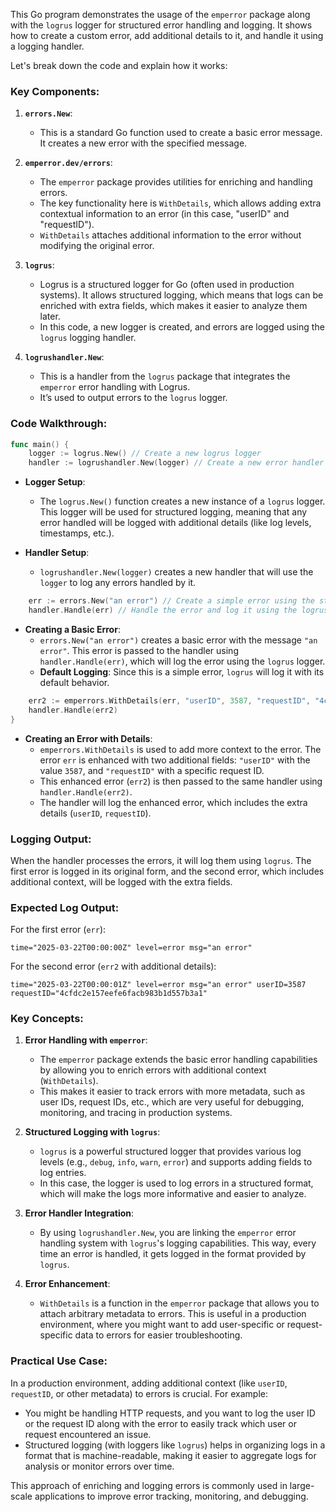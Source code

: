 This Go program demonstrates the usage of the `emperror` package along with the `logrus` logger for structured error handling and logging. It shows how to create a custom error, add additional details to it, and handle it using a logging handler.

Let's break down the code and explain how it works:

### Key Components:
1. **`errors.New`**: 
   - This is a standard Go function used to create a basic error message. It creates a new error with the specified message.

2. **`emperror.dev/errors`**:
   - The `emperror` package provides utilities for enriching and handling errors. 
   - The key functionality here is `WithDetails`, which allows adding extra contextual information to an error (in this case, "userID" and "requestID").
   - `WithDetails` attaches additional information to the error without modifying the original error.

3. **`logrus`**:
   - Logrus is a structured logger for Go (often used in production systems). It allows structured logging, which means that logs can be enriched with extra fields, which makes it easier to analyze them later.
   - In this code, a new logger is created, and errors are logged using the `logrus` logging handler.

4. **`logrushandler.New`**:
   - This is a handler from the `logrus` package that integrates the `emperror` error handling with Logrus. 
   - It’s used to output errors to the `logrus` logger.

### Code Walkthrough:

```go
func main() {
    logger := logrus.New() // Create a new logrus logger
    handler := logrushandler.New(logger) // Create a new error handler that uses the logrus logger
```

- **Logger Setup**: 
  - The `logrus.New()` function creates a new instance of a `logrus` logger. This logger will be used for structured logging, meaning that any error handled will be logged with additional details (like log levels, timestamps, etc.).

- **Handler Setup**: 
  - `logrushandler.New(logger)` creates a new handler that will use the `logger` to log any errors handled by it.

```go
    err := errors.New("an error") // Create a simple error using the standard library
    handler.Handle(err) // Handle the error and log it using the logrus handler
```

- **Creating a Basic Error**: 
  - `errors.New("an error")` creates a basic error with the message `"an error"`. This error is passed to the handler using `handler.Handle(err)`, which will log the error using the `logrus` logger.
  - **Default Logging**: Since this is a simple error, `logrus` will log it with its default behavior.

```go
    err2 := emperrors.WithDetails(err, "userID", 3587, "requestID", "4cfdc2e157eefe6facb983b1d557b3a1")
    handler.Handle(err2)
}
```

- **Creating an Error with Details**:
  - `emperrors.WithDetails` is used to add more context to the error. The error `err` is enhanced with two additional fields: `"userID"` with the value `3587`, and `"requestID"` with a specific request ID.
  - This enhanced error (`err2`) is then passed to the same handler using `handler.Handle(err2)`.
  - The handler will log the enhanced error, which includes the extra details (`userID`, `requestID`).

### Logging Output:
When the handler processes the errors, it will log them using `logrus`. The first error is logged in its original form, and the second error, which includes additional context, will be logged with the extra fields.

### Expected Log Output:
For the first error (`err`):

```
time="2025-03-22T00:00:00Z" level=error msg="an error"
```

For the second error (`err2` with additional details):

```
time="2025-03-22T00:00:01Z" level=error msg="an error" userID=3587 requestID="4cfdc2e157eefe6facb983b1d557b3a1"
```

### Key Concepts:
1. **Error Handling with `emperror`**:
   - The `emperror` package extends the basic error handling capabilities by allowing you to enrich errors with additional context (`WithDetails`).
   - This makes it easier to track errors with more metadata, such as user IDs, request IDs, etc., which are very useful for debugging, monitoring, and tracing in production systems.

2. **Structured Logging with `logrus`**:
   - `logrus` is a powerful structured logger that provides various log levels (e.g., `debug`, `info`, `warn`, `error`) and supports adding fields to log entries.
   - In this case, the logger is used to log errors in a structured format, which will make the logs more informative and easier to analyze.

3. **Error Handler Integration**:
   - By using `logrushandler.New`, you are linking the `emperror` error handling system with `logrus`'s logging capabilities. This way, every time an error is handled, it gets logged in the format provided by `logrus`.

4. **Error Enhancement**:
   - `WithDetails` is a function in the `emperror` package that allows you to attach arbitrary metadata to errors. This is useful in a production environment, where you might want to add user-specific or request-specific data to errors for easier troubleshooting.

### Practical Use Case:
In a production environment, adding additional context (like `userID`, `requestID`, or other metadata) to errors is crucial. For example:
- You might be handling HTTP requests, and you want to log the user ID or the request ID along with the error to easily track which user or request encountered an issue.
- Structured logging (with loggers like `logrus`) helps in organizing logs in a format that is machine-readable, making it easier to aggregate logs for analysis or monitor errors over time.

This approach of enriching and logging errors is commonly used in large-scale applications to improve error tracking, monitoring, and debugging.